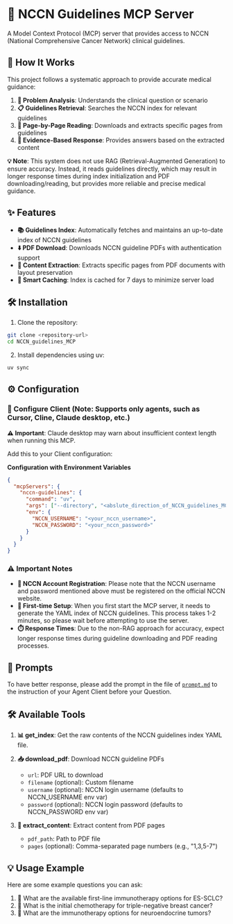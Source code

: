 # 🏥 NCCN Guidelines MCP Server

A Model Context Protocol (MCP) server that provides access to NCCN (National Comprehensive Cancer Network) clinical guidelines.

## 🔬 How It Works

This project follows a systematic approach to provide accurate medical guidance:
1. **🧠 Problem Analysis**: Understands the clinical question or scenario
2. **📋 Guidelines Retrieval**: Searches the NCCN index for relevant guidelines
3. **📄 Page-by-Page Reading**: Downloads and extracts specific pages from guidelines
4. **🎯 Evidence-Based Response**: Provides answers based on the extracted content

**💡 Note**: This system does not use RAG (Retrieval-Augmented Generation) to ensure accuracy. Instead, it reads guidelines directly, which may result in longer response times during index initialization and PDF downloading/reading, but provides more reliable and precise medical guidance.

## ✨ Features

- **📚 Guidelines Index**: Automatically fetches and maintains an up-to-date index of NCCN guidelines
- **⬇️ PDF Download**: Downloads NCCN guideline PDFs with authentication support
- **📝 Content Extraction**: Extracts specific pages from PDF documents with layout preservation
- **🚀 Smart Caching**: Index is cached for 7 days to minimize server load

## 🛠️ Installation

1. Clone the repository:
```bash
git clone <repository-url>
cd NCCN_guidelines_MCP
```

2. Install dependencies using uv:
```bash
uv sync
```

## ⚙️ Configuration

### 🔧 Configure Client (Note: Supports only agents, such as Cursor, Cline, Claude desktop, etc.)

**⚠️ Important**: Claude desktop may warn about insufficient context length when running this MCP.

Add this to your Client configuration:

**Configuration with Environment Variables**
```json
{
  "mcpServers": {
    "nccn-guidelines": {
      "command": "uv",
      "args": ["--directory", "<abslute_direction_of_NCCN_guidelines_MCP>", "run", "server.py"],
      "env": {
        "NCCN_USERNAME": "<your_nccn_username>",
        "NCCN_PASSWORD": "<your_nccn_password>"
      }
    }
  }
}
```

### ⚠️ Important Notes

- **👤 NCCN Account Registration**: Please note that the NCCN username and password mentioned above must be registered on the official NCCN website.
- **🚀 First-time Setup**: When you first start the MCP server, it needs to generate the YAML index of NCCN guidelines. This process takes 1-2 minutes, so please wait before attempting to use the server.
- **⏱️ Response Times**: Due to the non-RAG approach for accuracy, expect longer response times during guideline downloading and PDF reading processes.

## 💬 Prompts

To have better response, please add the prompt in the file of [`prompt.md`](./prompt.md) to the instruction of your Agent Client before your Question.

## 🛠️ Available Tools

1. **📊 get_index**: Get the raw contents of the NCCN guidelines index YAML file.

2. **📥 download_pdf**: Download NCCN guideline PDFs
   - `url`: PDF URL to download
   - `filename` (optional): Custom filename
   - `username` (optional): NCCN login username (defaults to NCCN_USERNAME env var)
   - `password` (optional): NCCN login password (defaults to NCCN_PASSWORD env var)

3. **📖 extract_content**: Extract content from PDF pages
   - `pdf_path`: Path to PDF file
   - `pages` (optional): Comma-separated page numbers (e.g., "1,3,5-7")

## 💡 Usage Example

Here are some example questions you can ask:

1. 🔬 What are the available first-line immunotherapy options for ES-SCLC?
2. 🎯 What is the initial chemotherapy for triple-negative breast cancer?
3. 🧬 What are the immunotherapy options for neuroendocrine tumors?
